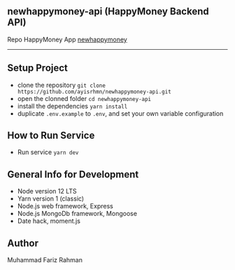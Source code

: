 ## newhappymoney-api (HappyMoney Backend API)

Repo HappyMoney App [newhappymoney](https://github.com/ayisrhmn/newhappymoney)

___

## Setup Project

- clone the repository `git clone https://github.com/ayisrhmn/newhappymoney-api.git`
- open the clonned folder `cd newhappymoney-api`
- install the dependencies `yarn install`
- duplicate `.env.example` to `.env`, and set your own variable configuration

## How to Run Service

- Run service `yarn dev`

## General Info for Development

- Node version 12 LTS
- Yarn version 1 (classic)
- Node.js web framework, Express
- Node.js MongoDb framework, Mongoose
- Date hack, moment.js

## Author

Muhammad Fariz Rahman

